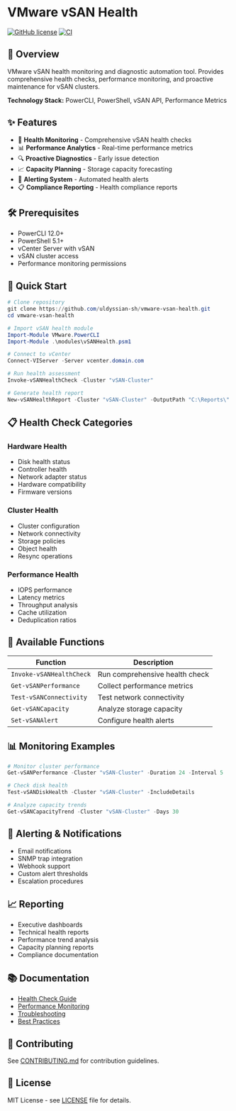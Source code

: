 # VMware vSAN Health

[![GitHub license](https://img.shields.io/github/license/uldyssian-sh/vmware-vsan-health)](https://github.com/uldyssian-sh/vmware-vsan-health/blob/main/LICENSE)
[![CI](https://github.com/uldyssian-sh/vmware-vsan-health/workflows/CI/badge.svg)](https://github.com/uldyssian-sh/vmware-vsan-health/actions)

## 🚀 Overview

VMware vSAN health monitoring and diagnostic automation tool. Provides comprehensive health checks, performance monitoring, and proactive maintenance for vSAN clusters.

**Technology Stack:** PowerCLI, PowerShell, vSAN API, Performance Metrics

## ✨ Features

- 🏥 **Health Monitoring** - Comprehensive vSAN health checks
- 📊 **Performance Analytics** - Real-time performance metrics
- 🔍 **Proactive Diagnostics** - Early issue detection
- 📈 **Capacity Planning** - Storage capacity forecasting
- 🚨 **Alerting System** - Automated health alerts
- 📋 **Compliance Reporting** - Health compliance reports

## 🛠️ Prerequisites

- PowerCLI 12.0+
- PowerShell 5.1+
- vCenter Server with vSAN
- vSAN cluster access
- Performance monitoring permissions

## 🚀 Quick Start

```powershell
# Clone repository
git clone https://github.com/uldyssian-sh/vmware-vsan-health.git
cd vmware-vsan-health

# Import vSAN health module
Import-Module VMware.PowerCLI
Import-Module .\modules\vSANHealth.psm1

# Connect to vCenter
Connect-VIServer -Server vcenter.domain.com

# Run health assessment
Invoke-vSANHealthCheck -Cluster "vSAN-Cluster"

# Generate health report
New-vSANHealthReport -Cluster "vSAN-Cluster" -OutputPath "C:\Reports\"
```

## 📋 Health Check Categories

### Hardware Health
- Disk health status
- Controller health
- Network adapter status
- Hardware compatibility
- Firmware versions

### Cluster Health
- Cluster configuration
- Network connectivity
- Storage policies
- Object health
- Resync operations

### Performance Health
- IOPS performance
- Latency metrics
- Throughput analysis
- Cache utilization
- Deduplication ratios

## 🔧 Available Functions

| Function | Description |
|----------|-------------|
| `Invoke-vSANHealthCheck` | Run comprehensive health check |
| `Get-vSANPerformance` | Collect performance metrics |
| `Test-vSANConnectivity` | Test network connectivity |
| `Get-vSANCapacity` | Analyze storage capacity |
| `Set-vSANAlert` | Configure health alerts |

## 📊 Monitoring Examples

```powershell
# Monitor cluster performance
Get-vSANPerformance -Cluster "vSAN-Cluster" -Duration 24 -Interval 5

# Check disk health
Test-vSANDiskHealth -Cluster "vSAN-Cluster" -IncludeDetails

# Analyze capacity trends
Get-vSANCapacityTrend -Cluster "vSAN-Cluster" -Days 30
```

## 🚨 Alerting & Notifications

- Email notifications
- SNMP trap integration
- Webhook support
- Custom alert thresholds
- Escalation procedures

## 📈 Reporting

- Executive dashboards
- Technical health reports
- Performance trend analysis
- Capacity planning reports
- Compliance documentation

## 📚 Documentation

- [Health Check Guide](docs/health-checks.md)
- [Performance Monitoring](docs/performance.md)
- [Troubleshooting](docs/troubleshooting.md)
- [Best Practices](docs/best-practices.md)

## 🤝 Contributing

See [CONTRIBUTING.md](CONTRIBUTING.md) for contribution guidelines.

## 📄 License

MIT License - see [LICENSE](LICENSE) file for details.<!-- Deployment trigger Wed Sep 17 22:41:02 CEST 2025 -->
